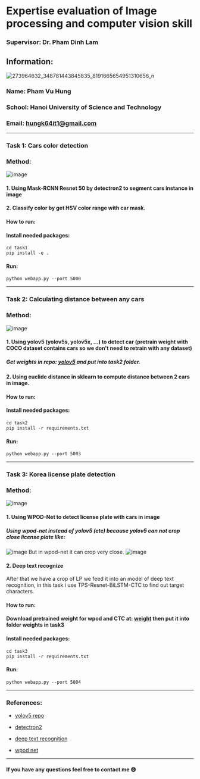 # Expertise evaluation of Image processing and computer vision skill
### Supervisor: Dr. Pham Dinh Lam
## Information:
![273964632_348781443845835_8191665654951310656_n](https://user-images.githubusercontent.com/80585483/154939106-8490d489-bea4-4af9-b6bd-09f1769993ec.jpg)


### Name: Pham Vu Hung
### School: Hanoi University of Science and Technology
### Email: hungk64it1@gmail.com
--------------------------------------------
### Task 1: Cars color detection
### Method:
![image](https://user-images.githubusercontent.com/80585483/154883742-90d76221-ea9b-407d-bf5e-0c6772143c8d.png)
#### 1. Using Mask-RCNN Resnet 50 by detectron2 to segment cars instance in image 
#### 2. Classify color by get HSV color range with car mask.

#### How to run:
#### Install needed packages:
```
cd task1
pip install -e .
```
#### Run:
```
python webapp.py --port 5000
```
----------------------------------------
### Task 2: Calculating distance between any cars
### Method:
![image](https://user-images.githubusercontent.com/80585483/154884630-a175c36f-2b5a-4c47-966b-63cad6d9869b.png)
#### 1. Using yolov5 (yolov5s, yolov5x, ...) to detect car (pretrain weight with COCO dataset contains cars so we don't need to retrain with any dataset)
##### Get weights in repo: [yolov5](https://github.com/ultralytics/yolov5/releases) and put into task2 folder.
#### 2. Using euclide distance in sklearn to compute distance between 2 cars in image.
#### How to run:
#### Install needed packages:
```
cd task2
pip install -r requirements.txt
```
#### Run:
```
python webapp.py --port 5003
```
------------------------------------------
### Task 3: Korea license plate detection
### Method:
![image](https://user-images.githubusercontent.com/80585483/154885918-fec1d7e9-0118-4988-bd0a-700dcd54b1d8.png)
#### 1. Using WPOD-Net to detect license plate with cars in image
##### Using wpod-net instead of yolov5 (etc) because yolov5 can not crop close license plate like:
![image](https://user-images.githubusercontent.com/80585483/154886159-82905baf-e75a-4cdc-9801-4e3cd890abaa.png)
But in wpod-net it can crop very close.
![image](https://user-images.githubusercontent.com/80585483/154886701-1bf712fd-d967-473a-901b-4024eb9dbade.png)
#### 2. Deep text recognize
After that we have a crop of LP we feed it into an model of deep text recognition, in this task i use TPS-Resnet-BiLSTM-CTC to find out target characters.
#### How to run:
#### Download pretrained weight for wpod and CTC at: [weight](https://drive.google.com/drive/folders/1L7NEqBGzGzLa-OPpm4K_tHCaPx7v6HuR?usp=sharing) then put it into folder weights in task3
#### Install needed packages:
```
cd task3
pip install -r requirements.txt
```
#### Run:
```
python webapp.py --port 5004
```
--------------------------------------
### References:
- [yolov5 repo](https://github.com/ultralytics/yolov5)

- [detectron2](https://github.com/facebookresearch/detectron2)

- [deep text recognition](https://github.com/clovaai/deep-text-recognition-benchmarkhttps://github.com/clovaai/deep-text-recognition-benchmark)
- [wpod net](https://openaccess.thecvf.com/content_ECCV_2018/papers/Sergio_Silva_License_Plate_Detection_ECCV_2018_paper.pdf)
---------------------------------------
#### If you have any questions feel free to contact me 😄
